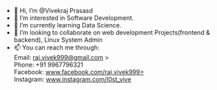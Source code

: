 - 👋 Hi, I’m @Vivekraj Prasasd
- 👀 I’m interested in Software Development.
- 🌱 I’m currently learning Data Science.
- 💞️ I’m looking to collaborate on web development Projects(frontend & backend), Linux System Admin
- 📫 You can reach me through:<br />
               Email: raj.vivek999@gmail.com ><br />
               Phone: +91 9967796321<br />
               Facebook: www.facebook.com/raj.vivek999><br />
               Instagram: www.instagram.com/l0st_vive
        

<!---
vive-999/vive-999 is a ✨ special ✨ repository because its `README.md` (this file) appears on your GitHub profile.
You can click the Preview link to take a look at your changes.
--->
